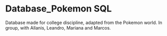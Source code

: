 # Database_Pokemon SQL
 Database made for college discipline, adapted from the Pokemon world. 
 In group, with Allanis, Leandro, Mariana and Marcos.
